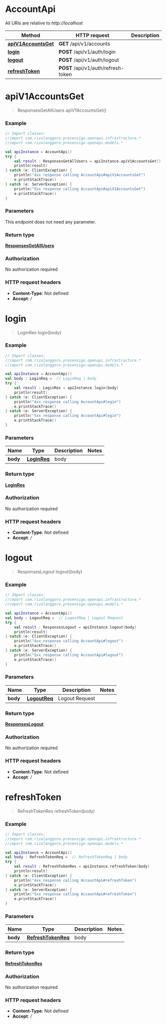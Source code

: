 # AccountApi

All URIs are relative to *http://localhost*

| Method | HTTP request | Description |
| ------------- | ------------- | ------------- |
| [**apiV1AccountsGet**](AccountApi.md#apiV1AccountsGet) | **GET** /api/v1/accounts |  |
| [**login**](AccountApi.md#login) | **POST** /api/v1/auth/login |  |
| [**logout**](AccountApi.md#logout) | **POST** /api/v1/auth/logout |  |
| [**refreshToken**](AccountApi.md#refreshToken) | **POST** /api/v1/auth/refresh-token |  |


<a id="apiV1AccountsGet"></a>
# **apiV1AccountsGet**
> ResponsesGetAllUsers apiV1AccountsGet()



### Example
```kotlin
// Import classes:
//import com.rizalanggoro.presensigo.openapi.infrastructure.*
//import com.rizalanggoro.presensigo.openapi.models.*

val apiInstance = AccountApi()
try {
    val result : ResponsesGetAllUsers = apiInstance.apiV1AccountsGet()
    println(result)
} catch (e: ClientException) {
    println("4xx response calling AccountApi#apiV1AccountsGet")
    e.printStackTrace()
} catch (e: ServerException) {
    println("5xx response calling AccountApi#apiV1AccountsGet")
    e.printStackTrace()
}
```

### Parameters
This endpoint does not need any parameter.

### Return type

[**ResponsesGetAllUsers**](ResponsesGetAllUsers.md)

### Authorization

No authorization required

### HTTP request headers

 - **Content-Type**: Not defined
 - **Accept**: */*

<a id="login"></a>
# **login**
> LoginRes login(body)



### Example
```kotlin
// Import classes:
//import com.rizalanggoro.presensigo.openapi.infrastructure.*
//import com.rizalanggoro.presensigo.openapi.models.*

val apiInstance = AccountApi()
val body : LoginReq =  // LoginReq | body
try {
    val result : LoginRes = apiInstance.login(body)
    println(result)
} catch (e: ClientException) {
    println("4xx response calling AccountApi#login")
    e.printStackTrace()
} catch (e: ServerException) {
    println("5xx response calling AccountApi#login")
    e.printStackTrace()
}
```

### Parameters
| Name | Type | Description  | Notes |
| ------------- | ------------- | ------------- | ------------- |
| **body** | [**LoginReq**](LoginReq.md)| body | |

### Return type

[**LoginRes**](LoginRes.md)

### Authorization

No authorization required

### HTTP request headers

 - **Content-Type**: Not defined
 - **Accept**: */*

<a id="logout"></a>
# **logout**
> ResponsesLogout logout(body)



### Example
```kotlin
// Import classes:
//import com.rizalanggoro.presensigo.openapi.infrastructure.*
//import com.rizalanggoro.presensigo.openapi.models.*

val apiInstance = AccountApi()
val body : LogoutReq =  // LogoutReq | Logout Request
try {
    val result : ResponsesLogout = apiInstance.logout(body)
    println(result)
} catch (e: ClientException) {
    println("4xx response calling AccountApi#logout")
    e.printStackTrace()
} catch (e: ServerException) {
    println("5xx response calling AccountApi#logout")
    e.printStackTrace()
}
```

### Parameters
| Name | Type | Description  | Notes |
| ------------- | ------------- | ------------- | ------------- |
| **body** | [**LogoutReq**](LogoutReq.md)| Logout Request | |

### Return type

[**ResponsesLogout**](ResponsesLogout.md)

### Authorization

No authorization required

### HTTP request headers

 - **Content-Type**: Not defined
 - **Accept**: */*

<a id="refreshToken"></a>
# **refreshToken**
> RefreshTokenRes refreshToken(body)



### Example
```kotlin
// Import classes:
//import com.rizalanggoro.presensigo.openapi.infrastructure.*
//import com.rizalanggoro.presensigo.openapi.models.*

val apiInstance = AccountApi()
val body : RefreshTokenReq =  // RefreshTokenReq | body
try {
    val result : RefreshTokenRes = apiInstance.refreshToken(body)
    println(result)
} catch (e: ClientException) {
    println("4xx response calling AccountApi#refreshToken")
    e.printStackTrace()
} catch (e: ServerException) {
    println("5xx response calling AccountApi#refreshToken")
    e.printStackTrace()
}
```

### Parameters
| Name | Type | Description  | Notes |
| ------------- | ------------- | ------------- | ------------- |
| **body** | [**RefreshTokenReq**](RefreshTokenReq.md)| body | |

### Return type

[**RefreshTokenRes**](RefreshTokenRes.md)

### Authorization

No authorization required

### HTTP request headers

 - **Content-Type**: Not defined
 - **Accept**: */*

